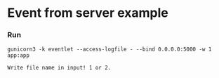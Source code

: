 # Event from server example


### Run

    gunicorn3 -k eventlet --access-logfile - --bind 0.0.0.0:5000 -w 1 app:app

    Write file name in input! 1 or 2.